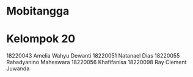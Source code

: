 # Mobitangga

# Kelompok 20
18220043 Amelia Wahyu Dewanti
18220051 Natanael Dias
18220055 Rahadyanino Maheswara
18220056 Khafifanisa
18220098 Ray Clement Juwanda
